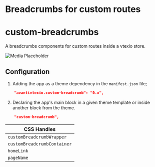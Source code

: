 # Breadcrumbs for custom routes
# custom-breadcrumbs

A breadcrumbs components for custom routes inside a vtexio store.

![Media Placeholder](https://i.imgur.com/ZdVnXZR.png)

## Configuration 

1. Adding the app as a theme dependency in the `manifest.json` file;

```json
    "avantivtexio.custom-breadcrumb": "0.x",
```

2. Declaring the app's main block in a given theme template or inside another block from the theme.

```json
	"custom-breadcrumb",
```

| CSS Handles |
| ----------- | 
| `customBreadcrumbWrapper` | 
| `customBreadcrumbContainer` | 
| `homeLink` | 
| `pageName` | 
